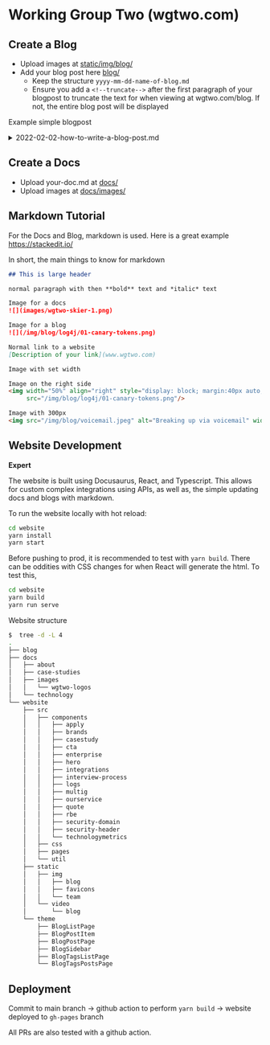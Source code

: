 # Working Group Two (wgtwo.com) 

## Create a Blog

- Upload images at [static/img/blog/](https://github.com/working-group-two/wgtwo.com/tree/main/website/static/img/blog)
- Add your blog post here [blog/](https://github.com/working-group-two/wgtwo.com/tree/main/blog)
  - Keep the structure `yyyy-mm-dd-name-of-blog.md`
  - Ensure you add a `<!--truncate-->` after the first paragraph of your blogpost to truncate the text for when viewing at wgtwo.com/blog. If not, the entire blog post will be displayed

Example simple blogpost

<details>
<summary>2022-02-02-how-to-write-a-blog-post.md</summary>
<br>
<pre>
---
slug: log4j-security-vulnerability
title: "Zero-day vulnerabilities - Log4j"
date: 2021-12-17
tags: [security, infrastructure, vulnerability]
author: Jonnathan Griffin
author_title: Security Engineer
author_url: https://www.linkedin.com/in/jonnathangriffin/
author_image_url: https://media-exp1.licdn.com/dms/image/C4E03AQEjrF7PC8veoQ/profile-displayphoto-shrink_400_400/0/1624522450808?e=1648684800&v=beta&t=LZVAsE5hVp3T50zGPk0qkf8qPJCnsXBlBXfCosrTH5o
---

This will be viewed from wgtwo.com/blog and should be short.

\<!--truncate-->

Now my real blog post begins 
...
...
</pre>
</details>

## Create a Docs

- Upload your-doc.md at [docs/](https://github.com/working-group-two/wgtwo.com/tree/main/docs/)
- Upload images at [docs/images/](https://github.com/working-group-two/wgtwo.com/tree/main/docs/images/)

## Markdown Tutorial

For the Docs and Blog, markdown is used. Here is a great example https://stackedit.io/

In short, the main things to know for markdown

```md
## This is large header

normal paragraph with then **bold** text and *italic* text

Image for a docs
![](images/wgtwo-skier-1.png)  

Image for a blog
![](/img/blog/log4j/01-canary-tokens.png)

Normal link to a website
[Description of your link](www.wgtwo.com)

Image with set width

Image on the right side
<img width="50%" align="right" style="display: block; margin:40px auto;"
     src="/img/blog/log4j/01-canary-tokens.png"/>

Image with 300px
<img src="/img/blog/voicemail.jpeg" alt="Breaking up via voicemail" width="300"/>
```

## Website Development

**Expert**

The website is built using Docusaurus, React, and Typescript. This allows for custom complex integrations using APIs, as well as, the simple updating docs and blogs with markdown. 

To run the website locally with hot reload:
```bash
cd website
yarn install
yarn start
```

Before pushing to prod, it is recommended to test with `yarn build`. There can be oddities with CSS changes for when React will generate the html. To test this,

```bash
cd website
yarn build
yarn run serve
```

Website structure
```bash
$  tree -d -L 4
.
├── blog
├── docs
│   ├── about
│   ├── case-studies
│   ├── images
│   │   └── wgtwo-logos
│   └── technology
└── website
    ├── src
    │   ├── components
    │   │   ├── apply
    │   │   ├── brands
    │   │   ├── casestudy
    │   │   ├── cta
    │   │   ├── enterprise
    │   │   ├── hero
    │   │   ├── integrations
    │   │   ├── interview-process
    │   │   ├── logs
    │   │   ├── multig
    │   │   ├── ourservice
    │   │   ├── quote
    │   │   ├── rbe
    │   │   ├── security-domain
    │   │   ├── security-header
    │   │   └── technologymetrics
    │   ├── css
    │   ├── pages
    │   └── util
    ├── static
    │   ├── img
    │   │   ├── blog
    │   │   ├── favicons
    │   │   └── team
    │   └── video
    │       └── blog
    └── theme
        ├── BlogListPage
        ├── BlogPostItem
        ├── BlogPostPage
        ├── BlogSidebar
        ├── BlogTagsListPage
        └── BlogTagsPostsPage
```

## Deployment

Commit to main branch -> github action to perform `yarn build` -> website deployed to `gh-pages` branch

All PRs are also tested with a github action.
